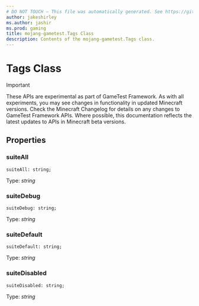 ```yaml
---
# DO NOT TOUCH — This file was automatically generated. See https://github.com/Mojang/MinecraftScriptingApiDocsGenerator to modify descriptions, examples, etc.
author: jakeshirley
ms.author: jashir
ms.prod: gaming
title: mojang-gametest.Tags Class
description: Contents of the mojang-gametest.Tags class.
---
```

# Tags Class
>[!IMPORTANT]
>These APIs are experimental as part of GameTest Framework. As with all experiments, you may see changes in functionality in updated Minecraft versions. Check the Minecraft Changelog for details on any changes to GameTest Framework APIs. Where possible, this documentation reflects the latest updates to APIs in Minecraft beta versions.



## Properties
### **suiteAll**
`suiteAll: string;`

Type: *string*


### **suiteDebug**
`suiteDebug: string;`

Type: *string*


### **suiteDefault**
`suiteDefault: string;`

Type: *string*


### **suiteDisabled**
`suiteDisabled: string;`

Type: *string*




